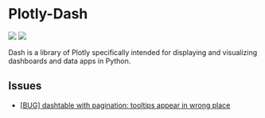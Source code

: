 # Plotly-Dash

 [![](https://img.shields.io/badge/Dash-docs-green)](https://dash.plotly.com)
 [![](https://img.shields.io/badge/Dash-repo-blue)](https://github.com/plotly/dash)

Dash is a library of Plotly specifically intended for displaying and visualizing dashboards and data apps in Python.

## Issues

- [[BUG] dashtable with pagination: tooltips appear in wrong place](https://github.com/plotly/dash/issues/1848)
